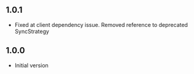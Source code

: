 ## 1.0.1
- Fixed at client dependency issue. Removed reference to deprecated SyncStrategy
## 1.0.0
- Initial version
